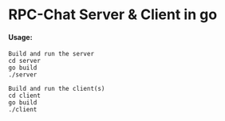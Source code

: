 # RPC-Chat Server & Client in go


#### Usage:

```
Build and run the server
cd server
go build 
./server
```
  
```
Build and run the client(s)
cd client 
go build
./client

```
